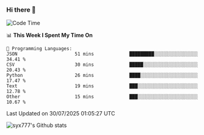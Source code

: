 ### Hi there 👋

<!--
**syx777/syx777** is a ✨ _special_ ✨ repository because its `README.md` (this file) appears on your GitHub profile.

Here are some ideas to get you started:

- 🔭 I’m currently working on ...
- 🌱 I’m currently learning ...
- 👯 I’m looking to collaborate on ...
- 🤔 I’m looking for help with ...
- 💬 Ask me about ...
- 📫 How to reach me: ...
- 😄 Pronouns: ...
- ⚡ Fun fact: ...
-->
<!--START_SECTION:waka-->
![Code Time](http://img.shields.io/badge/Code%20Time-375%20hrs%2017%20mins-blue)

📊 **This Week I Spent My Time On** 

```text
💬 Programming Languages: 
JSON                     51 mins             █████████░░░░░░░░░░░░░░░░   34.41 % 
CSV                      30 mins             █████░░░░░░░░░░░░░░░░░░░░   20.43 % 
Python                   26 mins             ████░░░░░░░░░░░░░░░░░░░░░   17.47 % 
Text                     19 mins             ███░░░░░░░░░░░░░░░░░░░░░░   12.78 % 
Other                    15 mins             ███░░░░░░░░░░░░░░░░░░░░░░   10.67 % 
```


 Last Updated on 30/07/2025 01:05:27 UTC
<!--END_SECTION:waka-->

![syx777's Github stats](https://github-readme-stats-syx777.vercel.app/api?username=syx777&show_icons=true&count_private=true)
